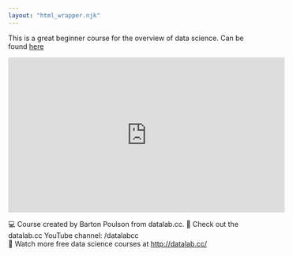 ```yaml
---
layout: "html_wrapper.njk"
---
```


This is a great beginner course for the overview of data science. Can be found [here](https://www.youtube.com/watch?v=ua-CiDNNj30&t=20462s)

<iframe width="560" height="315" src="https://www.youtube.com/embed/ua-CiDNNj30?si=ZHCu1tJ03-n7J2dW" title="YouTube video player" frameborder="0" allow="accelerometer; autoplay; clipboard-write; encrypted-media; gyroscope; picture-in-picture; web-share" allowfullscreen></iframe>

💻 Course created by Barton Poulson from datalab.cc.
🔗 Check out the datalab.cc YouTube channel: /datalabcc  
🔗 Watch more free data science courses at http://datalab.cc/